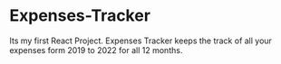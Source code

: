 # Expenses-Tracker
Its my first React Project. Expenses Tracker keeps the track of all your expenses form 2019 to 2022 for all 12 months.
